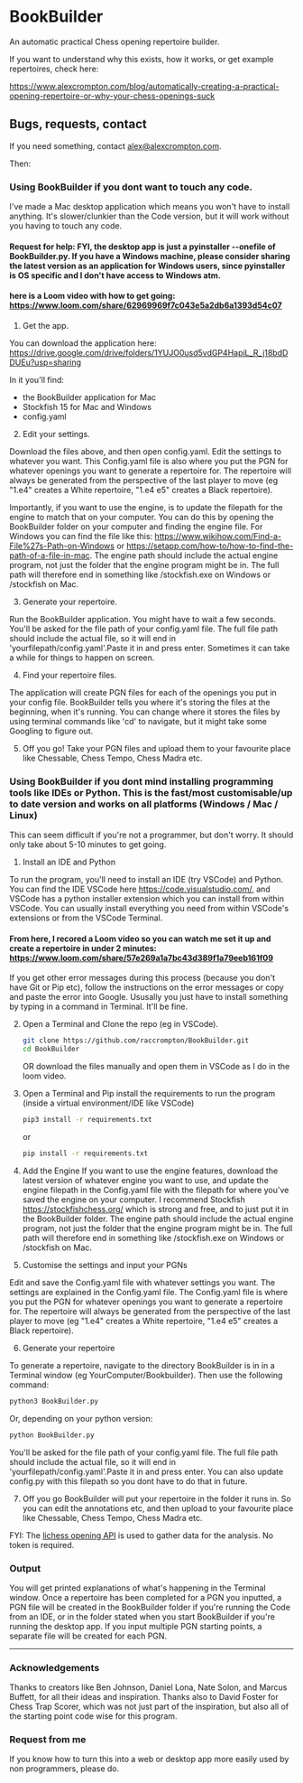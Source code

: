 

# BookBuilder
An automatic practical Chess opening repertoire builder.


If you want to understand why this exists, how it works, or get example repertoires, check here:

https://www.alexcrompton.com/blog/automatically-creating-a-practical-opening-repertoire-or-why-your-chess-openings-suck


## Bugs, requests, contact
If you need something, contact alex@alexcrompton.com.

Then:

<!-- INSTALLATION -->
### Using BookBuilder if you dont want to touch any code.
I've made a Mac desktop application which means you won't have to install anything. It's slower/clunkier than the Code version, but it will work without you having to touch any code.


#### Request for help: FYI, the desktop app is just a pyinstaller --onefile of BookBuilder.py. If you have a Windows machine, please consider sharing the latest version as an application for Windows users, since pyinstaller is OS specific and I don't have access to Windows atm.


#### here is a Loom video with how to get going: https://www.loom.com/share/62969969f7c043e5a2db6a1393d54c07

1. Get the app.


You can download the application here: https://drive.google.com/drive/folders/1YUJO0usd5vdGP4HapiL_R_j18bdDDUEu?usp=sharing


In it you'll find:
- the BookBuilder application for Mac
- Stockfish 15 for Mac and Windows
- config.yaml

2. Edit your settings.


Download the files above, and then open config.yaml. Edit the settings to whatever you want. This Config.yaml file is also where you put the PGN for whatever openings you want to generate a repertoire for. The repertoire will always be generated from the perspective of the last player to move (eg "1.e4" creates a White repertoire, "1.e4 e5" creates a Black repertoire).


Importantly, if you want to use the engine, is to update the filepath for the engine to match that on your computer. You can do this by opening the BookBuilder folder on your computer and finding the engine file. For Windows you can find the file like this: https://www.wikihow.com/Find-a-File%27s-Path-on-Windows or https://setapp.com/how-to/how-to-find-the-path-of-a-file-in-mac.
The engine path should include the actual engine program, not just the folder that the engine program might be in. The full path will therefore end in something like /stockfish.exe on Windows or /stockfish on Mac.


3. Generate your repertoire.


Run the BookBuilder application. You might have to wait a few seconds. You'll be asked for the file path of your config.yaml file. The full file path should include the actual file, so it will end in 'yourfilepath/config.yaml'.Paste it in and press enter. Sometimes it can take a while for things to happen on screen.

4. Find your repertoire files.


The application will create PGN files for each of the openings you put in your config file. BookBuilder tells you where it's storing the files at the beginning, when it's running. You can change where it stores the files by using terminal commands like 'cd' to navigate, but it might take some Googling to figure out.


5. Off you go!
Take your PGN files and upload them to your favourite place like Chessable, Chess Tempo, Chess Madra etc.




<!-- INSTALLATION -->
### Using BookBuilder if you dont mind installing programming tools like IDEs or Python. This is the fast/most customisable/up to date version and works on all platforms (Windows / Mac / Linux)

This can seem difficult if you're not a programmer, but don't worry. It should only take about 5-10 minutes to get going.

1. Install an IDE and Python


To run the program, you'll need to install an IDE (try VSCode) and Python. You can find the IDE VSCode here https://code.visualstudio.com/, and VSCode has a python installer extension which you can install from within VSCode. You can usually  install everything you need from within VSCode's extensions or from the VSCode Terminal.

#### From here, I recored a Loom video so you can watch me set it up and create a repertoire in under 2 minutes: https://www.loom.com/share/57e269a1a7bc43d389f1a79eeb161f09

If you get other error messages during this process (because you don't have Git or Pip etc), follow the instructions on the error messages or copy and paste the error into Google. Ususally you just have to install something by typing in a command in Terminal. It'll be fine.



2. Open a Terminal and Clone the repo (eg in VSCode).
   ```sh
   git clone https://github.com/raccrompton/BookBuilder.git
   cd BookBuilder
   ```
   OR
   download the files manually and open them in VSCode as I do in the loom video.
   
   

3. Open a Terminal and Pip install the requirements to run the program (inside a virtual environment/IDE like VSCode)
   ```sh
   pip3 install -r requirements.txt
   ```
   or
      ```sh
   pip install -r requirements.txt
   ```


4. Add the Engine
If you want to use the engine features, download the latest version of whatever engine you want to use, and update the engine filepath in the Config.yaml file with the filepath for where you've saved the engine on your computer. I recommend Stockfish https://stockfishchess.org/ which is strong and free, and to just put it in the BookBuilder folder. The engine path should include the actual engine program, not just the folder that the engine program might be in. The full path will therefore end in something like /stockfish.exe on Windows or /stockfish on Mac.


5. Customise the settings and input your PGNs


Edit and save the Config.yaml file with whatever settings you want. The settings are explained in the Config.yaml file. The Config.yaml file is where you put the PGN for whatever openings you want to generate a repertoire for. The repertoire will always be generated from the perspective of the last player to move (eg "1.e4" creates a White repertoire, "1.e4 e5" creates a Black repertoire).


6. Generate your repertoire


To generate a repertoire, navigate to the directory BookBuilder is in in a Terminal window (eg YourComputer/Bookbuilder). Then use the following command:

   ```sh
   python3 BookBuilder.py
   ```
Or, depending on your python version:

   ```sh
   python BookBuilder.py
   ```
You'll be asked for the file path of your config.yaml file. The full file path should include the actual file, so it will end in 'yourfilepath/config.yaml'.Paste it in and press enter. You can also update config.py with this filepath so you dont have to do that in future.


7. Off you go
BookBuilder will put your repertoire in the folder it runs in. So you can edit the annotations etc, and then upload to your favourite place like Chessable, Chess Tempo, Chess Madra etc.



FYI:
The [lichess opening API](https://lichess.org/api) is used to gather data for the analysis. No token is required.



### Output
You will get printed explanations of what's happening in the Terminal window. Once a repertoire has been completed for a PGN you inputted, a PGN file will be created in the BookBuilder folder if you're running the Code from an IDE, or in the folder stated when you start BookBuilder if you're running the desktop app. If you input multiple PGN starting points, a separate file will be created for each PGN.



---
<!-- ACKNOWLEDGEMENTS -->
### Acknowledgements

Thanks to creators like Ben Johnson, Daniel Lona, Nate Solon, and Marcus Buffett, for all their ideas and inspiration. Thanks also to David Foster for Chess Trap Scorer, which was not just part of the inspiration, but also all of the starting point code wise for this program. 

### Request from me
If you know how to turn this into a web or desktop app more easily used by non programmers, please do.
